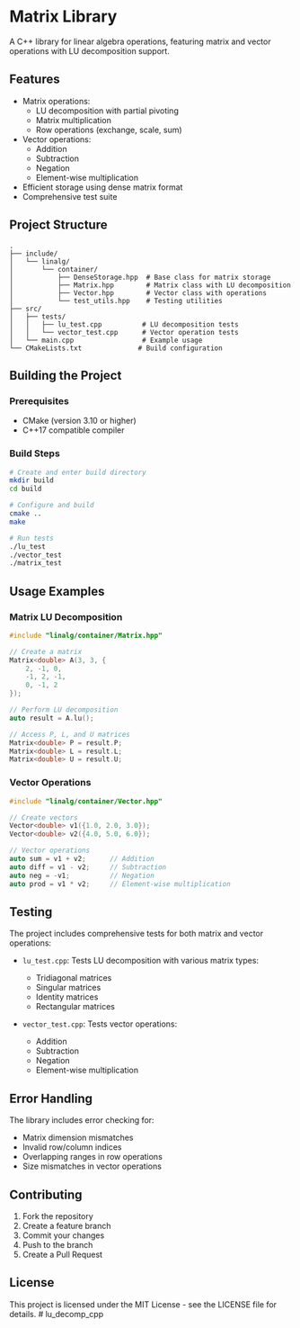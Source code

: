 # Matrix Library

A C++ library for linear algebra operations, featuring matrix and vector operations with LU decomposition support.

## Features

- Matrix operations:
  - LU decomposition with partial pivoting
  - Matrix multiplication
  - Row operations (exchange, scale, sum)
- Vector operations:
  - Addition
  - Subtraction
  - Negation
  - Element-wise multiplication
- Efficient storage using dense matrix format
- Comprehensive test suite

## Project Structure

```
.
├── include/
│   └── linalg/
│       └── container/
│           ├── DenseStorage.hpp  # Base class for matrix storage
│           ├── Matrix.hpp        # Matrix class with LU decomposition
│           ├── Vector.hpp        # Vector class with operations
│           └── test_utils.hpp    # Testing utilities
├── src/
│   ├── tests/
│   │   ├── lu_test.cpp          # LU decomposition tests
│   │   └── vector_test.cpp      # Vector operation tests
│   └── main.cpp                 # Example usage
└── CMakeLists.txt              # Build configuration
```

## Building the Project

### Prerequisites

- CMake (version 3.10 or higher)
- C++17 compatible compiler

### Build Steps

```bash
# Create and enter build directory
mkdir build
cd build

# Configure and build
cmake ..
make

# Run tests
./lu_test
./vector_test
./matrix_test
```

## Usage Examples

### Matrix LU Decomposition

```cpp
#include "linalg/container/Matrix.hpp"

// Create a matrix
Matrix<double> A(3, 3, {
    2, -1, 0,
    -1, 2, -1,
    0, -1, 2
});

// Perform LU decomposition
auto result = A.lu();

// Access P, L, and U matrices
Matrix<double> P = result.P;
Matrix<double> L = result.L;
Matrix<double> U = result.U;
```

### Vector Operations

```cpp
#include "linalg/container/Vector.hpp"

// Create vectors
Vector<double> v1({1.0, 2.0, 3.0});
Vector<double> v2({4.0, 5.0, 6.0});

// Vector operations
auto sum = v1 + v2;      // Addition
auto diff = v1 - v2;     // Subtraction
auto neg = -v1;          // Negation
auto prod = v1 * v2;     // Element-wise multiplication
```

## Testing

The project includes comprehensive tests for both matrix and vector operations:

- `lu_test.cpp`: Tests LU decomposition with various matrix types:
  - Tridiagonal matrices
  - Singular matrices
  - Identity matrices
  - Rectangular matrices

- `vector_test.cpp`: Tests vector operations:
  - Addition
  - Subtraction
  - Negation
  - Element-wise multiplication

## Error Handling

The library includes error checking for:
- Matrix dimension mismatches
- Invalid row/column indices
- Overlapping ranges in row operations
- Size mismatches in vector operations

## Contributing

1. Fork the repository
2. Create a feature branch
3. Commit your changes
4. Push to the branch
5. Create a Pull Request

## License

This project is licensed under the MIT License - see the LICENSE file for details. # lu_decomp_cpp
